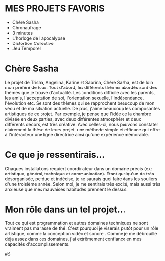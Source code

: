 # MES PROJETS FAVORIS
- Chère Sasha
- Chronaufrage
- 3 minutes
- L'horloge de l'apocalypse
- Distortion Collective
- Jeu Temporel

# Chère Sasha
Le projet de Trisha, Angelina, Karine et Sabrina, Chère Sasha, est de loin mon préféré de tous. Tout d'abord, les différents thèmes abordés sont des thèmes que je trouve d'actualité. Les conditions difficile avec les parents, les amis, l'acceptation de soi, l'orientation sexuelle, l'indépendance, l'évolution etc. Se sont des thèmes qui se rapprochent beaucoup de mon vécu et de ma situation actuelle. De plus, j'aime beaucoup les composantes artistiques de ce projet. Par exemple, je pense que l'idée de la chambre divisée en deux parties, avec deux différentes atmosphère et deux différents décors, est très créative. Avec celles-ci, nous pouvons constater clairement la thèse de leurs projet, une méthode simple et efficace qui offre à l'intéracteur une ligne directrice ainsi qu'une expérience mémorable.

# Ce que je ressentirais...
Chaques installations requiert coordinateur dans un domaine précis (ex: artistique, général, technique et communication). Étant quelqu'un de très désorganisée, perdue et indécise, je ne saurais quoi faire dans les souliers d'une troisième année. Selon moi, je me sentirais très excité, mais aussi très anxieuse que mes mauvaises habitudes prennent le dessus. 

# Mon rôle dans un tel projet...
Tout ce qui est programmation et autres domaines techniques ne sont vraiment pas ma tasse de thé. C'est pourquoi je viserais plutôt pour un rôle artistique, comme la conception vidéo et sonore . Comme je me débrouille déja assez dans ces domaines, j'ai extrêmement confiance en mes capacités d'accomplissements.

#:)
